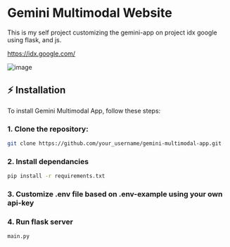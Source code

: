 # Gemini Multimodal Website

This is my self project customizing the gemini-app on project idx google using flask, and js.

https://idx.google.com/

![image](https://github.com/alwanfa/gemini-multimodal-app/assets/71076451/b0a383d4-4cbd-4015-831c-47ce78951e3b)

## ⚡ Installation

To install Gemini Multimodal App, follow these steps:

### 1. Clone the repository:

   ```bash
   git clone https://github.com/your_username/gemini-multimodal-app.git
```
### 2. Install dependancies
   ```bash
   pip install -r requirements.txt
```

### 3. Customize .env file based on .env-example using your own api-key
### 4. Run flask server
   ```bash
   main.py
```
